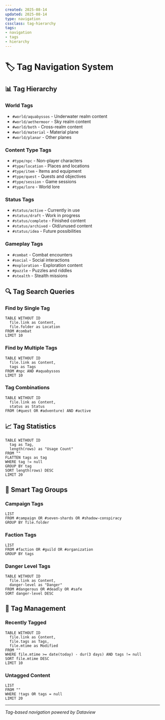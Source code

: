 ```yaml
---
created: 2025-08-14
updated: 2025-08-14
type: navigation
cssclass: tag-hierarchy
tags:
- navigation
- tags
- hierarchy
---
```


# 🏷️ Tag Navigation System

## 📊 Tag Hierarchy

### World Tags
- `#world/aquabyssos` - Underwater realm content
- `#world/aethermoor` - Sky realm content
- `#world/both` - Cross-realm content
- `#world/material` - Material plane
- `#world/planar` - Other planes

### Content Type Tags
- `#type/npc` - Non-player characters
- `#type/location` - Places and locations
- `#type/item` - Items and equipment
- `#type/quest` - Quests and objectives
- `#type/session` - Game sessions
- `#type/lore` - World lore

### Status Tags
- `#status/active` - Currently in use
- `#status/draft` - Work in progress
- `#status/complete` - Finished content
- `#status/archived` - Old/unused content
- `#status/idea` - Future possibilities

### Gameplay Tags
- `#combat` - Combat encounters
- `#social` - Social interactions
- `#exploration` - Exploration content
- `#puzzle` - Puzzles and riddles
- `#stealth` - Stealth missions

## 🔍 Tag Search Queries

### Find by Single Tag
```dataview
TABLE WITHOUT ID
  file.link as Content,
  file.folder as Location
FROM #combat
LIMIT 10
```

### Find by Multiple Tags
```dataview
TABLE WITHOUT ID
  file.link as Content,
  tags as Tags
FROM #npc AND #aquabyssos
LIMIT 10
```

### Tag Combinations
```dataview
TABLE WITHOUT ID
  file.link as Content,
  status as Status
FROM (#quest OR #adventure) AND #active
```

## 📈 Tag Statistics

```dataview
TABLE WITHOUT ID
  tag as Tag,
  length(rows) as "Usage Count"
FROM ""
FLATTEN tags as tag
WHERE tag != null
GROUP BY tag
SORT length(rows) DESC
LIMIT 20
```

## 🎯 Smart Tag Groups

### Campaign Tags
```dataview
LIST
FROM #campaign OR #seven-shards OR #shadow-conspiracy
GROUP BY file.folder
```

### Faction Tags
```dataview
LIST
FROM #faction OR #guild OR #organization
GROUP BY tags
```

### Danger Level Tags
```dataview
TABLE WITHOUT ID
  file.link as Content,
  danger-level as "Danger"
FROM #dangerous OR #deadly OR #safe
SORT danger-level DESC
```

## 🔧 Tag Management

### Recently Tagged
```dataview
TABLE WITHOUT ID
  file.link as Content,
  file.tags as Tags,
  file.mtime as Modified
FROM ""
WHERE file.mtime >= date(today) - dur(3 days) AND tags != null
SORT file.mtime DESC
LIMIT 10
```

### Untagged Content
```dataview
LIST
FROM ""
WHERE !tags OR tags = null
LIMIT 20
```

---
*Tag-based navigation powered by Dataview*
